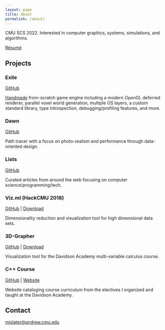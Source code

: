 ```yaml
---
layout: page
title: About
permalink: /about/
---
```


CMU SCS 2022.
Interested in computer graphics, systems, simulations, and algorithms.  

[Résumé](assets/resume.pdf)

## Projects

### Exile

[GitHub](https://github.com/TheNumbat/exile)

[Handmade](https://handmade.network/manifesto) from-scratch game engine including a modern OpenGL deferred renderer, parallel voxel world generation, multiple OS layers, a custom standard library, type introspection, debugging/profiling features, and more.

### Dawn

[GitHub](https://github.com/TheNumbat/Dawn)

Path tracer with a focus on photo-realism and performance through data-oriented design.

### Lists

[GitHub](https://github.com/TheNumbat/Lists)

Curated articles from around the web focusing on computer science/programming/tech.

### Viz.ml (HackCMU 2018)

[GitHub](https://github.com/TheNumbat/viz.ml) \| [Download](https://github.com/TheNumbat/viz.ml/releases)

Dimensionality reduction and visualization tool for high dimensional data sets.

### 3D-Grapher

[GitHub](https://github.com/TheNumbat/3D-Grapher) \| [Download](https://github.com/TheNumbat/3D-Grapher/releases)

Visualization tool for the Davidson Academy multi-variable calculus course.

### C++ Course

[GitHub](https://github.com/TheNumbat/cpp-course) \| [Website](https://thenumbat.github.io/cpp-course)

Website cataloging course curriculum from the electives I organized and taught at the Davidson Academy.

## Contact

[mjslater@andrew.cmu.edu](mailto:mjslater@andrew.cmu.edu)

